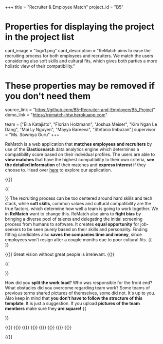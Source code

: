+++
title = "Recruiter & Employee Match"
project_id = "B5"

# Properties for displaying the project in the project list
card_image = "logo1.png"
card_description = "ReMatch aims to ease the recruiting process for both employees and recruiters. We match the users considering also soft skills and cultural fits, which gives both parties a more holistic view of their compatibility."


# These properties may be removed if you don't need them
source_link = "https://github.com/B5-Recruiter-and-Employee/B5_Project"
demo_link = "https://rematch-htw.herokuapp.com"

team = ["Ella Katajisto", "Florian Holzmann", "Joshua Meiser", "Kim Ngan Le Dang", "Mai Ly Nguyen", "Mayya Bareeva", "Stefania Imbuzan"]
supervisor = "Ms. Sowmya Guru"
+++

ReMatch is a web application that **matches employees and recruiters** by use of the **Elasticsearch** data analytics engine which determines a compatibility score based on their individual profiles. The users are able to **view matches** that have the highest compatibility to their own criteria, **see the detailed information** of their matches and **express interest** if they choose to. 
Head over [here](https://rematch-htw.herokuapp.com) to explore our application.

{{<mediathek id="cba94788b18ce2d77e1599e7135a1758">}}

{{<section title="Our Goals">}}
The recruiting process can be too centered around hard skills and tech stack, while **soft skills**, common values and cultural compatibility are the true factors, which determine how well a team is going to work together. We in **ReMatch** want to change this. ReMatch also aims to **fight bias** by bringing a diverse pool of talents and delegating the initial screening process from humans to software. It creates **equal opportunity** for job-seekers to be seen purely based on their skills and personality. Finding fitting candidates also **saves the companies time and money**, since employees won’t resign after a couple months due to poor cultural fits. 
{{</section>}}

{{<quote source="https://textexpander.com/blog/21-recruitment-quotes-for-inspiration-motivation/" caption="Jim Collins, Lecturer and Author of Good to Great">}}
Great vision without great people is irrelevant.
{{</quote>}}

{{<section title="The Team">}} 
<!-- TODO -->
How did you **split the work load**? Who was responsible for the front end? What obstacles did you overcome regarding team work?
Some teams of previous terms shared pictures of themselves, some did not.
It's up to you. Also keep in mind that **you don't have to follow the structure of this template**.
It is just a suggestion. If you upload **pictures of the team members** make sure they **are square!**
{{</section >}}

{{<gallery>}}
{{<team-member image="ella-photo.jpg" name="Ella">}}
{{<team-member image="dummy_portrait_01.jpg" name="Florian">}}
{{<team-member image="dummy_portrait_01.jpg" name="Joshua">}}
{{<team-member image="kim-photo.jpg" name="Kim">}}
{{<team-member image="ly-photo.jpg" name="Ly">}}
{{<team-member image="maya-photo.jpg" name="Maya">}}
{{<team-member image="stefi-photo.jpg" name="Stefi">}}
<!-- sowmya? -->
{{</gallery>}}
